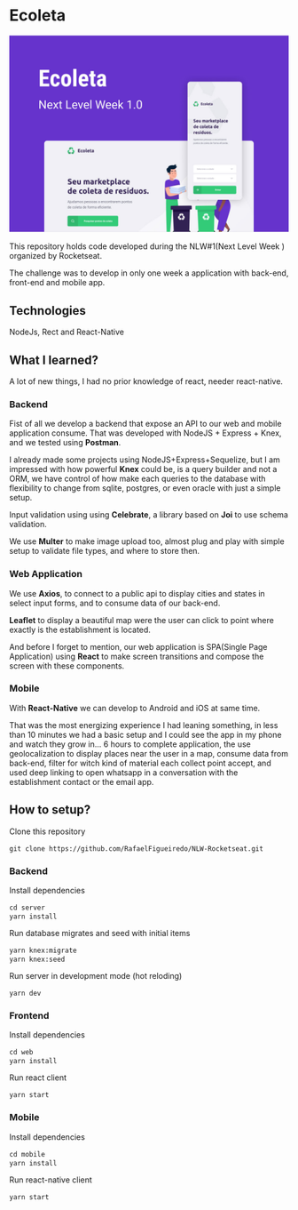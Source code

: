 # Ecoleta

![](./docs/ecoleta.jpg)

This repository holds code developed during the NLW#1(Next Level Week ) organized by Rocketseat. 

The challenge was to develop in only one week a application with back-end, front-end and mobile app.



## **Technologies**

NodeJs, Rect and React-Native



## **What I learned?**

A lot of new things, I had no prior knowledge of react, needer react-native. 

### Backend

Fist of all we develop a backend that expose an API to our web and mobile application consume.  That was developed with NodeJS + Express + Knex, and we tested using **Postman**.

I already made some projects using NodeJS+Express+Sequelize, but I am impressed with how powerful **Knex** could be, is a query builder and not a ORM, we have control of how make each queries to the database with flexibility to change from sqlite, postgres, or even oracle with just a simple setup.

Input validation using using **Celebrate**, a library based on **Joi** to use schema validation.

We use **Multer** to make image upload too, almost plug and play with simple setup to validate file types, and where to store then.



### Web Application

We use **Axios**, to connect to a public api to display cities and states in select input forms,  and to consume data of our back-end.

**Leaflet** to display a beautiful map were the user can click to point where exactly is the establishment is located.

And before I forget to mention, our web application is SPA(Single Page Application) using **React** to make screen transitions and compose the screen with these components.



### Mobile

With **React-Native** we can develop to Android and iOS at same time.

That was the most energizing experience I had leaning something, in less than 10 minutes we had a basic setup and I could see the app in my phone and watch they grow in... 6 hours to complete application, the use geolocalization to display places near the user in a map, consume data from back-end, filter for witch kind of material each collect point accept, and used deep linking to open whatsapp in a conversation with the establishment contact or the email app.



## How to setup?

Clone this repository

```shell
git clone https://github.com/RafaelFigueiredo/NLW-Rocketseat.git
```



### Backend

Install dependencies

```shell
cd server
yarn install
```
Run database migrates and seed with initial items
```shell
yarn knex:migrate
yarn knex:seed
```
Run server in development mode (hot reloding)
```shell
yarn dev
```

### Frontend
Install dependencies
```shell
cd web
yarn install
```
Run react client
```shell
yarn start
```

### Mobile

Install dependencies
```shell
cd mobile
yarn install
```
Run react-native client
```shell
yarn start
```